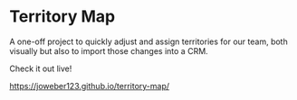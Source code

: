 # Territory Map
A one-off project to quickly adjust and assign territories for our team, both visually but also to import those changes into a CRM. 

Check it out live!

https://joweber123.github.io/territory-map/
